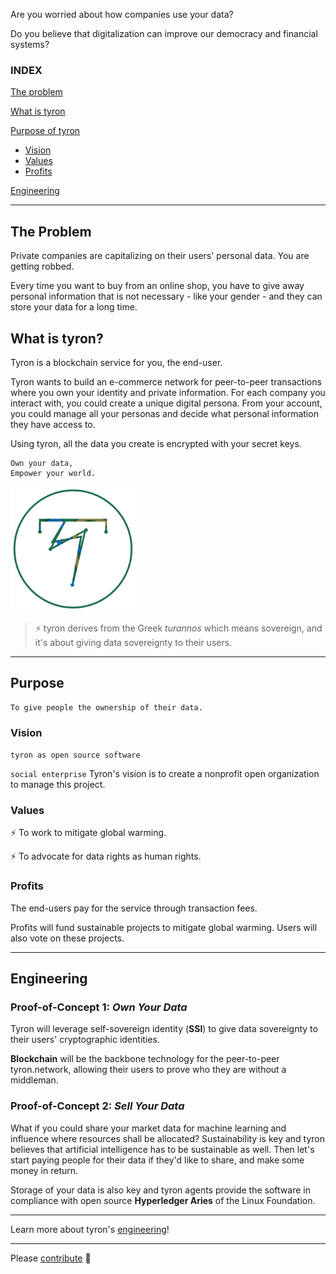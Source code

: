Are you worried about how companies use your data?

Do you believe that digitalization can improve our democracy and financial systems?

### INDEX
[The problem](#the-problem)

[What is tyron](#what-is-tyron)

[Purpose of tyron](#purpose)
 * [Vision](#vision)
 * [Values](#values)
 * [Profits](#profits)
 
[Engineering](#engineering)

---

## The Problem
Private companies are capitalizing on their users' personal data. You are getting robbed.

Every time you want to buy from an online shop, you have to give away personal information that is not necessary - like your gender - and they can store your data for a long time.

## What is tyron?
Tyron is a blockchain service for you, the end-user.

Tyron wants to build an e-commerce network for peer-to-peer transactions where you own your identity and private information. For each company you interact with, you could create a unique digital persona. From your account, you could manage all your personas and decide what personal information they have access to.

Using tyron, all the data you create is encrypted with your secret keys.

```
Own your data,
Empower your world.
```
<img src="/images/tyron.png" alt="tyron" title="tyron's logo prototype" width="200" height="200" />

> :zap: tyron derives from the Greek _turannos_ which means sovereign, and it's about giving data sovereignty to their users.

---

## Purpose
```
To give people the ownership of their data.
```
### Vision
```tyron as open source software```

```social enterprise``` Tyron's vision is to create a nonprofit open organization to manage this project.
### Values
:zap: To work to mitigate global warming.

:zap: To advocate for data rights as human rights.

### Profits
The end-users pay for the service through transaction fees.

Profits will fund sustainable projects to mitigate global warming. Users will also vote on these projects.

---

## Engineering
### Proof-of-Concept 1: _Own Your Data_
Tyron will leverage self-sovereign identity (**SSI**) to give data sovereignty to their users' cryptographic identities.

**Blockchain** will be the backbone technology for the peer-to-peer tyron.network, allowing their users to prove who they are without a middleman.

### Proof-of-Concept 2: _Sell Your Data_
What if you could share your market data for machine learning and influence where resources shall be allocated? Sustainability is key and tyron believes that artificial intelligence has to be sustainable as well. Then let's start paying people for their data if they'd like to share, and make some money in return.

Storage of your data is also key and tyron agents provide the software in compliance with open source **Hyperledger Aries** of the Linux Foundation. 

---

Learn more about tyron's [engineering](/engineering/engineering.md)!

---

Please [contribute](/ecosystem/contribute.md) :high_brightness:
